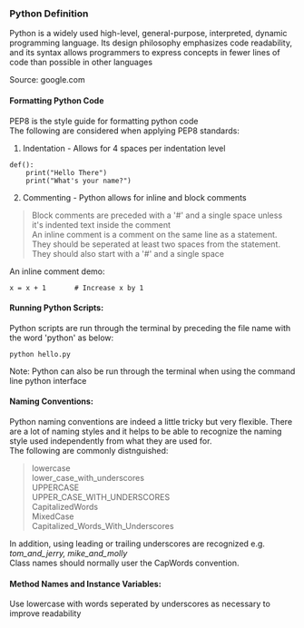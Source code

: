 

### Python Definition  
Python is a widely used high-level, general-purpose, interpreted, dynamic programming language. Its design philosophy emphasizes code readability, and its syntax allows programmers to express concepts in fewer lines of code than possible in other languages  

Source: google.com  

#### Formatting Python Code  
PEP8 is the style guide for formatting python code  
The following are considered when applying PEP8 standards:  
1. Indentation - Allows for 4 spaces per indentation level  

```
def():
	print("Hello There")
	print("What's your name?")

```

2. Commenting - Python allows for inline and block comments  
> Block comments are preceded with a '#' and a single space unless it's indented text inside the comment  
> An inline comment is a comment on the same line as a statement. They should be seperated at least two spaces from the statement. They should also start with a '#' and a single space  

An inline comment demo:  
```
x = x + 1		# Increase x by 1  

```

#### Running Python Scripts:  
Python scripts are run through the terminal by preceding the file name with the word 'python' as below:  

```
python hello.py  

```
Note: Python can also be run through the terminal when using the command line python interface  


#### Naming Conventions:  
Python naming conventions are indeed a little tricky but very flexible. There are a lot of naming styles and it helps to be able to recognize the naming style used independently from what they are used for.  
The following are commonly distnguished:  
> lowercase  
> lower_case_with_underscores  
> UPPERCASE  
> UPPER_CASE_WITH_UNDERSCORES  
> CapitalizedWords  
> MixedCase  
> Capitalized_Words_With_Underscores  

In addition, using leading or trailing underscores are recognized e.g. _tom_and_jerry, mike_and_molly_  
Class names should normally user the CapWords convention.  

#### Method Names and Instance Variables:  

Use lowercase with words seperated by underscores as necessary to improve readability